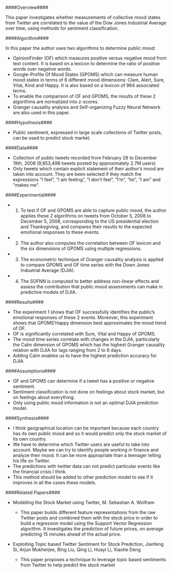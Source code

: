 ####Overview####

This paper investigates whether measurements of collective mood states from Twitter are correlated to the value of the Dow Jones Industrial Average over time, using methods for sentiment classification.

####Algorithm####

In this paper the author uses two algorithms to determine public mood:

- OpinionFinder (OF) which measures positive versus negative mood from text content. It is based on a lexicon to determine the ratio of positive words over negative words.
- Google-Profile Of Mood States (GPOMS) which can measure human mood states in terms of 6 different mood dimensions: Clam, Alert, Sure, Vital, Kind and Happy. It is also based on a lexicon of 964 associated terms.
- To enable the comparison of OF and GPOMS, the results of these 2 algorithms are normalized into z-scores.
- Granger causality analysis and Self-organizing Fuzzy Neural Network are also used in this paper.

####Hypothesis####

- Public sentiment, expressed in large scale collections of Twitter posts, can be used to predict stock market.

####Data####

- Collection of public tweets recorded from February 28 to December 19th, 2008 (9,853,498 tweets posted by approximately 2.7M users)
- Only tweets which contain explicit statement of their author’s mood are taken into account. They are been selected if they match the expressions “I feel”, “I am feeling”, “I don’t feel”, “I’m”, “Im”, “I am” and “makes me”.

####Experimental####

- 1) To test if OF and GPOMS are able to capture public mood, the author applies these 2 algorithms on tweets from October 5, 2008 to December 5, 2008, corresponding to the US presidential election and Thanksgiving, and compares their results to the expected emotional responses to these events.
- 2) The author also computes the correlation between OF lexicon and the six dimensions of GPOMS using multiple regressions.
- 3) The econometric technique of Granger causality analysis is applied to compare GPOMS and OF time series with the Down Jones Industrial Average (DJIA).
- 4) The SOFNN is computed to better address non-linear effects and assess the contribution that public mood assessments can make in predictive models of DJIA.

####Results####

- The experiment 1 shows that OF successfully identifies the public’s emotional responses of these 2 events. Moreover, this experiment shows that GPOMS’Happy dimension best approximates the mood trend of OF.
- OF is significantly correlated with Sure, Vital and Happy of GPOMS.
- The mood time series correlate with changes in the DJIA, particularly the Calm dimension of GPOMS which has the highest Granger causality relation with DJIA for lags ranging from 2 to 6 days.
- Adding Calm enables us to have the highest prediction accuracy for DJIA.

####Assumptions####
- OF and GPOMS can determine if a tweet has a positive or negative sentiment.
- Sentiment classification is not done on feelings about stock market, but on feelings about everything.
- Only using public mood information is not an optimal DJIA prediction model.

####Synthesis####

- I think geographical location can be important because each country has its own public mood and so it would predict only the stock market of its own country.
- We have to determine which Twitter users are useful to take into account. Maybe we can try to identify people working in finance and analyze their mood. It can be more appropriate than a teenager telling his life on Twitter.
- The predictions with twitter data can not predict particular events like the financial crisis I think.
- This method should be added to other prediction model to see if it improves in all the cases these models.

####Related Papers####

- Modelling the Stock Market using Twitter, M. Sebastian A. Wolfram 
	- This paper  builds different feature representations from the raw Twitter posts and combined them with the stock price in order to build a regression model using the Support Vector Regression algorithm. It investigates the prediction of future prices, on average predicting 15 minutes ahead of the actual price.

- Exploiting Topic based Twitter Sentiment for Stock Prediction, Jianfeng Si, Arjun Mukherjee, Bing Liu, Qing Li, Huayi Li, Xiaotie Deng
	- This paper proposes a technique to leverage topic based sentiments from Twitter to help predict the stock market

